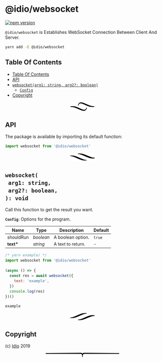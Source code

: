 # @idio/websocket

[![npm version](https://badge.fury.io/js/@idio/websocket.svg)](https://npmjs.org/package/@idio/websocket)

`@idio/websocket` is Establishes WebSocket Connection Between Client And Server.

```sh
yarn add -E @idio/websocket
```

## Table Of Contents

- [Table Of Contents](#table-of-contents)
- [API](#api)
- [`websocket(arg1: string, arg2?: boolean)`](#mynewpackagearg1-stringarg2-boolean-void)
  * [`Config`](#type-config)
- [Copyright](#copyright)

<p align="center"><a href="#table-of-contents"><img src=".documentary/section-breaks/0.svg?sanitize=true"></a></p>

## API

The package is available by importing its default function:

```js
import websocket from '@idio/websocket'
```

<p align="center"><a href="#table-of-contents"><img src=".documentary/section-breaks/1.svg?sanitize=true"></a></p>

## `websocket(`<br/>&nbsp;&nbsp;`arg1: string,`<br/>&nbsp;&nbsp;`arg2?: boolean,`<br/>`): void`

Call this function to get the result you want.

__<a name="type-config">`Config`</a>__: Options for the program.

|   Name    |   Type    |    Description    | Default |
| --------- | --------- | ----------------- | ------- |
| shouldRun | _boolean_ | A boolean option. | `true`  |
| __text*__ | _string_  | A text to return. | -       |

```js
/* yarn example/ */
import websocket from '@idio/websocket'

(async () => {
  const res = await websocket({
    text: 'example',
  })
  console.log(res)
})()
```
```
example
```

<p align="center"><a href="#table-of-contents"><img src=".documentary/section-breaks/2.svg?sanitize=true"></a></p>

## Copyright

(c) [Idio][1] 2019

[1]: https://idio.cc

<p align="center"><a href="#table-of-contents"><img src=".documentary/section-breaks/-1.svg?sanitize=true"></a></p>